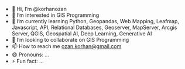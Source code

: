 - 👋 Hi, I’m @korhanozan
- 👀 I’m interested in GIS Programming
- 🌱 I’m currently learning Python, Geopandas, Web Mapping, Leafmap, Javascript, API, Relational Databases, Geoserver, MapServer, Arcgis Server, QGIS, Geospatial AI, Deep Learning, Generative AI
- 💞️ I’m looking to collaborate on GIS Programming
- 📫 How to reach me ozan.korhan@gmail.com
- 😄 Pronouns: ...
- ⚡ Fun fact: ...

<!---
korhanozan/korhanozan is a ✨ special ✨ repository because its `README.md` (this file) appears on your GitHub profile.
You can click the Preview link to take a look at your changes.
--->
